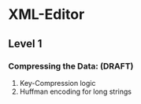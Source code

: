 # XML-Editor

## Level 1

### Compressing the Data: (DRAFT)

1. Key-Compression logic
2. Huffman encoding for long strings
